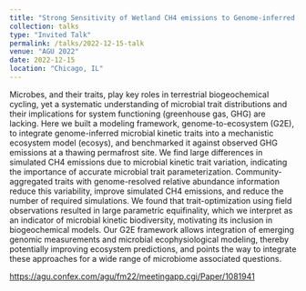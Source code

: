 ```yaml
---
title: "Strong Sensitivity of Wetland CH4 emissions to Genome-inferred Microbial Trait Distribution"
collection: talks
type: "Invited Talk"
permalink: /talks/2022-12-15-talk
venue: "AGU 2022"
date: 2022-12-15
location: "Chicago, IL"
---
```


Microbes, and their traits, play key roles in terrestrial biogeochemical cycling, yet a systematic understanding of microbial trait distributions and their implications for system functioning (greenhouse gas, GHG) are lacking. Here we built a modeling framework, genome-to-ecosystem (G2E), to integrate genome-inferred microbial kinetic traits into a mechanistic ecosystem model (ecosys), and benchmarked it against observed GHG emissions at a thawing permafrost site. We find large differences in simulated CH4 emissions due to microbial kinetic trait variation, indicating the importance of accurate microbial trait parameterization. Community-aggregated traits with genome-resolved relative abundance information reduce this variability, improve simulated CH4 emissions, and reduce the number of required simulations. We found that trait-optimization using field observations resulted in large parametric equifinality, which we interpret as an indicator of microbial kinetic biodiversity, motivating its inclusion in biogeochemical models. Our G2E framework allows integration of emerging genomic measurements and microbial ecophysiological modeling, thereby potentially improving ecosystem predictions, and points the way to integrate these approaches for a wide range of microbiome associated questions.

https://agu.confex.com/agu/fm22/meetingapp.cgi/Paper/1081941 
